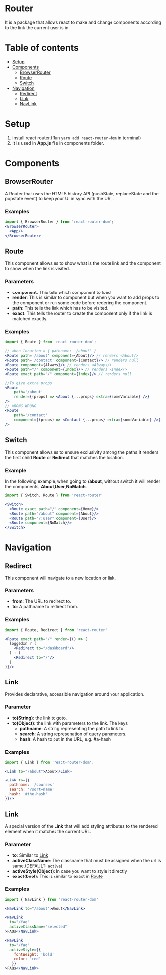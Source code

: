 # Router
It is a package that allows react to make and change components according to the link the current user is in.
# Table of contents
* [Setup](#setup)
* [Components](#components)
	* [BrowserRouter](#components-browser-router)
	* [Route](#components-route)
	* [Switch](#components-switch)
* [Navigation](#navigation)
	* [Redirect](#navigation-redirect)
	* [Link](#navigation-link)
	* [NavLink](#navigation-navlink)
# <a name="setup"></a>Setup
1. install react router.(Run ```yarn add react-router-dom``` in terminal)
2. It is used in **App.js** file in components folder.

# <a name="components"></a>Components
##  <a name="components-browser-router"></a>BrowserRouter
A Router that uses the HTML5 history API (pushState, replaceState and the popstate event) to keep your UI in sync with the URL.
### Examples
```jsx
import { BrowserRouter } from 'react-router-dom';
<BrowserRouter>
  <App/>
</BrowserRouter>
```
##  <a name="components-route"></a>Route
This component allows us to show what is the route link and the component to show when the link is visited.
### Parameters
* **component**: This tells which component to load.
* **render**: This is similar to component but when you want to add props to the component or run some code before redering the component.
* **path**: This tells the link which has to be visited.
* **exact**: This tells the router to create the component only if the link is matched exactly.

### Examples
```jsx
import { Route } from 'react-router-dom';

// when location = { pathname: '/about' }
<Route path='/about' component={About}/> // renders <About/>
<Route path='/contact' component={Contact}/> // renders null
<Route component={Always}/> // renders <Always/>
<Route path="/" component={Index}/> // renders <Index/>
<Route exact path="/" component={Index}/> // renders null

//To give extra props
<Route
	path='/about'
	render={(props) => <About {...props} extra={someVariable} />}
/>
// WRONG WRONG
<Route
	path='/contact'
	component={(props) => <Contact {...props} extra={someVariable} />}
/>
```
## <a name="components-switch"></a>Switch 
This component allows us to ensure exclusivity among the paths.It renders the first child **Route** or **Redirect** that matches the location.
### Example
In the following example, when going to **/about**, without switch it will render the components, **About**,**User**,**NoMatch**.
```jsx
import { Switch, Route } from 'react-router'

<Switch>
  <Route exact path="/" component={Home}/>
  <Route path="/about" component={About}/>
  <Route path="/:user" component={User}/>
  <Route component={NoMatch}/>
</Switch>
```

# <a name="navigation"></a>Navigation
## <a name="navigation-redirect"></a>Redirect
This component will navigate to a new location or link.
### Parameters
* **from**: The URL to redirect to.
* **to**: A pathname to redirect from.

### Examples
```jsx
import { Route, Redirect } from 'react-router'

<Route exact path="/" render={() => (
  loggedIn ? (
    <Redirect to="/dashboard"/>
  ) : (
    <Redirect to="/"/>
  )
)}/>
```
## <a name="navigation-link"></a>Link
Provides declarative, accessible navigation around your application.
### Parameter
* **to(String)**: the link to goto.
* **to(Object)**: the link with parameters to the link. The keys
	* **pathname**: A string representing the path to link to.
	* **search**: A string represenation of query parameters.
	* **hash**: A hash to put in the URL, e.g. #a-hash.
### Examples
```jsx
import { Link } from 'react-router-dom';

<Link to="/about">About</Link>

<Link to={{
  pathname: '/courses',
  search: '?sort=name',
  hash: '#the-hash'
}}/>
```
## <a name="navigation-navlink"></a>Link
A special version of the **Link** that will add styling attributes to the rendered element when it matches the current URL.
### Parameter
* **to**: Similar to [Link](#navigation-link)
* **activeClassName**: The classname that must be assigned when the url is same.(DEFAULT: `active`)
* **activeStyle(Object)**: In case you want to style it directly
* **exact(bool)**: This is similar to exact in [Route](#components-route)

### Examples
```jsx
import { NavLink } from 'react-router-dom'

<NavLink to="/about">About</NavLink>

<NavLink
  to="/faq"
  activeClassName="selected"
>FAQs</NavLink>

<NavLink
  to="/faq"
  activeStyle={{
    fontWeight: 'bold',
    color: 'red'
   }}
>FAQs</NavLink>
```